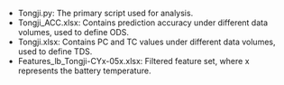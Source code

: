 - Tongji.py: The primary script used for analysis.
- Tongji_ACC.xlsx: Contains prediction accuracy under different data volumes, used to define ODS.
- Tongji.xlsx: Contains PC and TC values under different data volumes, used to define TDS.
- Features_lb_Tongji-CYx-05x.xlsx: Filtered feature set, where x represents the battery temperature.
